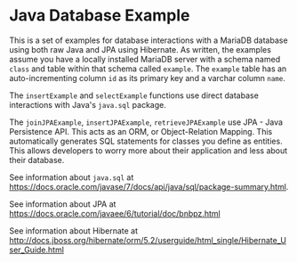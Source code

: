 # Java Database Example

This is a set of examples for database interactions with a MariaDB database using both raw Java and JPA using Hibernate. As written, the examples assume you have a locally installed MariaDB server with a schema named `class` and table within that schema called `example`. The `example` table has an auto-incrementing column `id` as its primary key and a varchar column `name`.

The `insertExample` and `selectExample` functions use direct database interactions with Java's `java.sql` package.

The `joinJPAExample`, `insertJPAExample`, `retrieveJPAExample` use JPA - Java Persistence API. This acts as an ORM, or Object-Relation Mapping. This automatically generates SQL statements for classes you define as entities. This allows developers to worry more about their application and less about their database.

See information about `java.sql` at https://docs.oracle.com/javase/7/docs/api/java/sql/package-summary.html.

See information about JPA at https://docs.oracle.com/javaee/6/tutorial/doc/bnbpz.html

See information about Hibernate at http://docs.jboss.org/hibernate/orm/5.2/userguide/html_single/Hibernate_User_Guide.html
